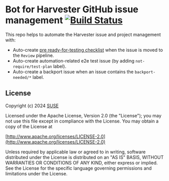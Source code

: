# Bot for Harvester GitHub issue management [![Build Status](https://drone-publish.rancher.io/api/badges/harvester/bot/status.svg)](https://drone-publish.rancher.io/harvester/bot)

This repo helps to automate the Harvester issue and project management with:
- Auto-create [pre ready-for-testing checklist](./github-bot/harvester_github_bot/templates/pre-merge.md) when the issue is moved to the `Review` pipeline.
- Auto-create automation-related e2e test issue (by adding `not-require/test-plan` label).
- Auto-create a backport issue when an issue contains the `backport-needed/*` label.


## License
Copyright (c) 2024 [SUSE](https://www.suse.com/)

Licensed under the Apache License, Version 2.0 (the "License");
you may not use this file except in compliance with the License.
You may obtain a copy of the License at

[http://www.apache.org/licenses/LICENSE-2.0](http://www.apache.org/licenses/LICENSE-2.0)

Unless required by applicable law or agreed to in writing, software
distributed under the License is distributed on an "AS IS" BASIS,
WITHOUT WARRANTIES OR CONDITIONS OF ANY KIND, either express or implied.
See the License for the specific language governing permissions and
limitations under the License.
